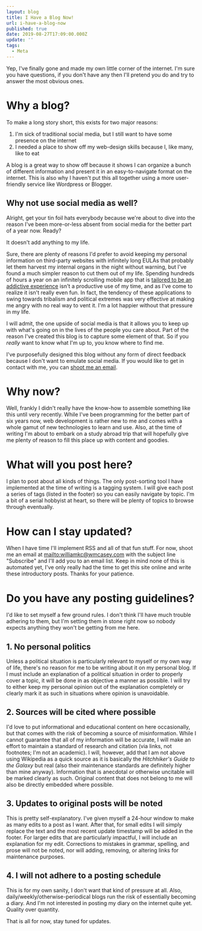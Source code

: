 ```yaml
---
layout: blog
title: I Have a Blog Now!
url: i-have-a-blog-now
published: true
date: 2019-08-27T17:09:00.000Z
update: ''
tags:
  - Meta
---
```

Yep, I've finally gone and made my own little corner of the internet. I'm sure you have questions, if you don't have any then I'll pretend you do and try to answer the most obvious ones.

# Why a blog?

To make a long story short, this exists for two major reasons:

1. I'm sick of traditional social media, but I still want to have some presence on the internet
2. I needed a place to show off my web-design skills because I, like many, like to eat

A blog is a great way to show off because it shows I can organize a bunch of different information and present it in an easy-to-navigate format on the internet. This is also why I haven't put this all together using a more user-friendly service like Wordpress or Blogger.

## Why not use social media as well?

Alright, get your tin foil hats everybody because we're about to dive into the reason I've been more-or-less absent from social media for the better part of a year now. Ready?

It doesn't add anything to my life.

Sure, there are plenty of reasons I'd prefer to avoid keeping my personal information on third-party websites with infinitely long EULAs that probably let them harvest my internal organs in the night without warning, but I've found a much simpler reason to cut them out of my life. Spending hundreds of hours a year on an infinitely scrolling mobile app that is [tailored to be an addictive experience](https://www.bbc.com/news/technology-44640959) isn't a productive use of my time, and as I've come to realize it isn't really even fun. In fact, the tendency of these applications to swing towards tribalism and political extremes was very effective at making me angry with no real way to vent it. I'm a lot happier without that pressure in my life.

I will admit, the one upside of social media is that it allows you to keep up with what's going on in the lives of the people you care about. Part of the reason I've created this blog is to capture some element of that. So if you _really_ want to know what I'm up to, you know where to find me.

I've purposefully designed this blog without any form of direct feedback because I don't want to emulate social media. If you would like to get in contact with me, you can [shoot me an email](mailto:williamkc@wmcasey.com).

# Why now?

Well, frankly I didn't really have the know-how to assemble something like this until very recently. While I've been programming for the better part of six years now, web development is rather new to me and comes with a whole gamut of new technologies to learn and use. Also, at the time of writing I'm about to embark on a study abroad trip that will hopefully give me plenty of reason to fill this place up with content and goodies.

# What will you post here?

I plan to post about all kinds of things. The only post-sorting tool I have implemented at the time of writing is a tagging system. I will give each post a series of tags (listed in the footer) so you can easily navigate by topic. I'm a bit of a serial hobbyist at heart, so there will be plenty of topics to browse through eventually.

# How can I stay updated?

When I have time I'll implement RSS and all of that fun stuff. For now, shoot me an email at <mailto:williamkc@wmcasey.com> with the subject line "Subscribe" and I'll add you to an email list. Keep in mind none of this is automated yet, I've only really had the time to get this site online and write these introductory posts. Thanks for your patience.

# Do you have any posting guidelines?

I'd like to set myself a few ground rules. I don't think I'll have much trouble adhering to them, but I'm setting them in stone right now so nobody expects anything they won't be getting from me here.

## 1. No personal politics

Unless a political situation is particularly relevant to myself or my own way of life, there's no reason for me to be writing about it on my personal blog. If I must include an explanation of a political situation in order to properly cover a topic, it will be done in as objective a manner as possible. I will try to either keep my personal opinion out of the explanation completely or clearly mark it as such in situations where opinion is unavoidable.

## 2. Sources will be cited where possible

I'd love to put informational and educational content on here occasionally, but that comes with the risk of becoming a source of misinformation. While I cannot guarantee that all of my information will be accurate, I will make an effort to maintain a standard of research and citation (via links, not footnotes; I'm not an academic). I will, however, add that I am not above using Wikipedia as a quick source as it is basically the _Hitchhiker's Guide to the Galaxy_ but real (also their maintenance standards are definitely higher than mine anyway). Information that is anecdotal or otherwise uncitable will be marked clearly as such. Original content that does not belong to me will also be directly embedded where possible.

## 3. Updates to original posts will be noted

This is pretty self-explanatory. I've given myself a 24-hour window to make as many edits to a post as I want. After that, for small edits I will simply replace the text and the most recent update timestamp will be added in the footer. For larger edits that are particularly impactful, I will include an explanation for my edit. Corrections to mistakes in grammar, spelling, and prose will not be noted, nor will adding, removing, or altering links for maintenance purposes.

## 4. I will not adhere to a posting schedule

This is for my own sanity, I don't want that kind of pressure at all. Also, daily/weekly/otherwise-periodical blogs run the risk of essentially becoming a diary. And I'm not interested in posting my diary on the internet quite yet. Quality over quantity.

That is all for now, stay tuned for updates.
